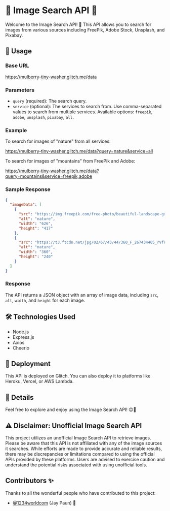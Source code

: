 # 🌟 Image Search API 🌟

Welcome to the Image Search API! 🚀 This API allows you to search for images from various sources including FreePik, Adobe Stock, Unsplash, and Pixabay.

## 📝 Usage

### Base URL

https://mulberry-tiny-washer.glitch.me/data


### Parameters

- `query` (required): The search query.
- `service` (optional): The services to search from. Use comma-separated values to search from multiple services. Available options: `freepik`, `adobe`, `unsplash`, `pixabay`, `all`.

### Example

To search for images of "nature" from all services:

https://mulberry-tiny-washer.glitch.me/data?query=nature&service=all


To search for images of "mountains" from FreePik and Adobe:

https://mulberry-tiny-washer.glitch.me/data?query=mountains&service=freepik,adobe

### Sample Response

```json
{
  "imageData": [
    {
      "src": "https://img.freepik.com/free-photo/beautiful-landscape-grand-teton-national-park-wyoming-united-states_181624-60981.jpg?size=626&ext=jpg",
      "alt": "nature",
      "width": "626",
      "height": "417"
    },
    {
      "src": "https://t3.ftcdn.net/jpg/02/67/43/44/360_F_267434405_rVfKoBDQpb6smmbNtDRWvzAYCYpsX47E.jpg",
      "alt": "nature",
      "width": "360",
      "height": "240"
    }
  ]
}
```

### Response

The API returns a JSON object with an array of image data, including `src`, `alt`, `width`, and `height` for each image.

## 🛠️ Technologies Used

- Node.js
- Express.js
- Axios
- Cheerio

## 🚀 Deployment

This API is deployed on Glitch. You can also deploy it to platforms like Heroku, Vercel, or AWS Lambda.

## 📜 Details



Feel free to explore and enjoy using the Image Search API! 😊🌈

## ⚠️ Disclaimer: Unofficial Image Search API

This project utilizes an unofficial Image Search API to retrieve images. Please be aware that this API is not affiliated with any of the image sources it searches. While efforts are made to provide accurate and reliable results, there may be discrepancies or limitations compared to using the official APIs provided by these platforms. Users are advised to exercise caution and understand the potential risks associated with using unofficial tools.

## Contributors ✨

Thanks to all the wonderful people who have contributed to this project:

- [@1234worldcom](https://github.com/1234worldcom) (Jay Paun) 🚀
